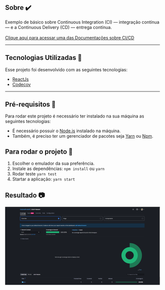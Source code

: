 ## Sobre ✔️

Exemplo de básico sobre Continuous Integration (CI) — integração contínua — e a Continuous Delivery (CD) — entrega contínua.
<br>
<br>
<a href="https://github.com/resources/articles/devops/ci-cd" target="_blank">Clique aqui para acessar uma das Documentações sobre CI/CD</a>

---

## Tecnologias Utilizadas 📎

Esse projeto foi desenvolvido com as seguintes tecnologias:

- [ReactJs](https://react.dev/learn/installation)
- [Codecov](https://about.codecov.io/)

---

## Pré-requisitos 📝

Para rodar este projeto é necessário ter instalado na sua máquina as seguintes tecnologias:

- É necessário possuir o [Node.js](https://nodejs.org/en/) instalado na máquina.
- Também, é preciso ter um gerenciador de pacotes seja [Yarn](https://yarnpkg.com/) ou [Npm](https://www.npmjs.com/).

## Para rodar o projeto 📌

1. Escolher o emulador da sua preferência.
2. Instale as dependências: `npm install` ou `yarn`
3. Rodar teste `yarn test`
4. Startar a aplicação: `yarn start`


## Resultado 📷

<div align="center">
    <img src="public/coverage.png" />
</div>

